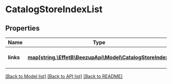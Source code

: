 # CatalogStoreIndexList

## Properties
Name | Type | Description | Notes
------------ | ------------- | ------------- | -------------
**links** | [**map[string,\EffetB\BeezupApi\Model\CatalogStoreIndex]**](CatalogStoreIndex.md) | The key is the store identifier. | [optional] 

[[Back to Model list]](../README.md#documentation-for-models) [[Back to API list]](../README.md#documentation-for-api-endpoints) [[Back to README]](../README.md)


